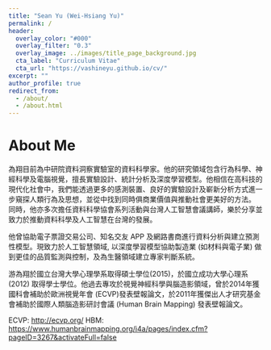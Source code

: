```yaml
---
title: "Sean Yu (Wei-Hsiang Yu)"
permalink: /
header:
  overlay_color: "#000"
  overlay_filter: "0.3"
  overlay_image: ../images/title_page_background.jpg
  cta_label: "Curriculum Vitae"
  cta_url: "https://vashineyu.github.io/cv/"
excerpt: ""
author_profile: true
redirect_from: 
  - /about/
  - /about.html
---
```


About Me
=====
為翔目前為中研院資料洞察實驗室的資料科學家。他的研究領域包含行為科學、神經科學及電腦視覺，擅長實驗設計、統計分析及深度學習模型。他相信在高科技的現代化社會中，我們能透過更多的感測裝置、良好的實驗設計及嶄新分析方式進一步窺探人類行為及思想，並從中找到同時俱商業價值與推動社會更美好的方法。 同時，他亦多次擔任資料科學協會系列活動與台灣人工智慧會議講師，樂於分享並致力於推動資料科學及人工智慧在台灣的發展。

他曾協助電子票證交易公司、知名交友 APP 及網路書商進行資料分析與建立預測性模型。現致力於人工智慧領域, 以深度學習模型協助製造業 (如材料與電子業) 做到更佳的品質監測與控制，及為生醫領域建立專家判斷系統。

游為翔於國立台灣大學心理學系取得碩士學位(2015)，於國立成功大學心理系(2012) 取得學士學位。他過去專攻於視覺神經科學與腦造影領域，曾於2014年獲國科會補助於歐洲視覺年會 (ECVP)發表壁報論文，於2011年獲傑出人才研究基金會補助於國際人類腦造影研討會議 (Human Brain Mapping) 發表壁報論文。

ECVP: http://ecvp.org/
HBM: https://www.humanbrainmapping.org/i4a/pages/index.cfm?pageID=3267&activateFull=false

